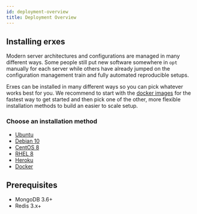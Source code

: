 ```yaml
---
id: deployment-overview
title: Deployment Overview
---
```


## Installing erxes

Modern server architectures and configurations are managed in many different ways. Some people still put new software somewhere in `opt` manually for each server while others have already jumped on the configuration management train and fully automated reproducible setups.

Erxes can be installed in many different ways so you can pick whatever works best for you. We recommend to start with the [docker images](installation/docker.md) for the fastest way to get started and then pick one of the other, more flexible installation methods to build an easier to scale setup.

### Choose an installation method

- [Ubuntu](installation/ubuntu.md)
- [Debian 10](installation/debian10.md)
- [CentOS 8](installation/centos8.md)
- [RHEL 8](installation/redhat8.md)
- [Heroku](installation/heroku.md)
- [Docker](installation/docker.md)

## Prerequisites

- MongoDB 3.6+
- Redis 3.x+
